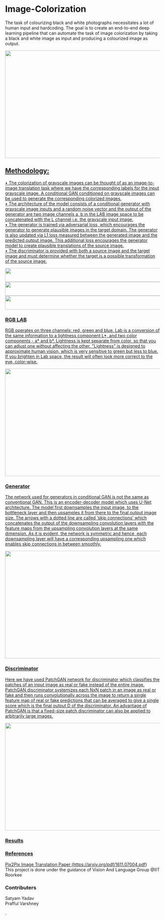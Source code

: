 # Image-Colorization

The task of colourizing black and white photographs necessitates a lot of human input and hardcoding. The goal is to create an end-to-end deep learning pipeline that can automate the task of image colorization by taking a black and white image as input and producing a colourized image as output.<br/>

<a href="url"><img src="https://user-images.githubusercontent.com/96406063/176648573-ffd59db0-431c-46b0-aa52-642a661229d5.png" width="720" height = "350">

## Methodology:

•	The colorization of grayscale images can be thought of as an image-to-image translation task where we have the corresponding labels for the input grayscale image. A conditional GAN conditioned on grayscale images can be used to generate the corresponding colorized images.</br>
•	The architecture of the model consists of a conditional generator with grayscale image inputs and a random noise vector and the output of the generator are two image channels a, b in the LAB image space to be concatenated with the L channel i.e. the grayscale input image.<br/>
•	The generator is trained via adversarial loss, which encourages the generator to generate plausible images in the target domain. The generator is also updated via L1 loss measured between the generated image and the predicted output image. This additional loss encourages the generator model to create plausible translations of the source image.<br/>
•	The discriminator is provided with both a source image and the target image and must determine whether the target is a possible transformation of the source image.<br/>
   
<a href="url"><img src="https://user-images.githubusercontent.com/96406063/176681673-337b10ab-ac3d-4552-9db5-f2d003ce0200.png" width="600" height = "45">
  <a href="url"><img src="https://user-images.githubusercontent.com/96406063/176681474-04b8e936-8095-4260-a4b4-e4d53f9047d7.png" width="600" height = "45">
<a href="url"><img src="https://user-images.githubusercontent.com/96406063/176681259-7b140bc9-9bc8-4d4c-bfce-5e5c47ede77a.png" width="600" height = "45">

### RGB L*A*B

RGB operates on three channels: red, green and blue. Lab is a conversion of the same information to a lightness component L*, and two color components - a* and b*. Lightness is kept separate from color, so that you can adjust one without affecting the other. "Lightness" is designed to approximate human vision, which is very sensitive to green but less to blue. If you brighten in Lab space, the result will often look more correct to the eye, color-wise.<br/> 

<a href="url"><img src="https://user-images.githubusercontent.com/96406063/176662878-a3327a91-ea30-4600-ac23-9bb934b30de7.png" width="600" height = "350">


### Generator
The network used for generators in conditional GAN is not the same as conventional GAN. This is an encoder-decoder model which uses U-Net architecture. The model first downsamples the input image, to the bottleneck layer and then upsamples it from there to the final output image size. The arrows with a dotted line are called ‘skip connections’ which concatenates the output of the downsampling convolution layers with the feature maps from the upsampling convolution layers at the same dimension. As it is evident, the network is symmetric and hence, each downsampling layer will have a corresponding upsampling one which enables skip connections in between smoothly.<br/>
  
  <a href="url"><img src="https://user-images.githubusercontent.com/79749572/176718015-449f8120-1182-4efd-9381-0bc28bc0542a.png" width="600" height = "350">

### Discriminator
   Here we have used PatchGAN network for discriminator which classifies the patches of an input image as real or fake instead of the entire image. PatchGAN discriminator systemizes each NxN patch in an image as real or fake and then runs convolutionally across the image to return a single feature map of real or fake predictions that can be averaged to give a single score which is the final output D of the discriminator. An advantage of PatchGAN is that a fixed-size patch discriminator can also be applied to arbitrarily large images.<br/>
 
  <a href="url"><img src="https://user-images.githubusercontent.com/79749572/176719612-5686de87-e67d-4037-ac5f-d97c6a9a135d.png" width="600" height = "350">
      
### Results
    
### References
  Pix2Pix Image Translation Paper  (https://arxiv.org/pdf/1611.07004.pdf) <br/>
  This project is done under the guidance of Vision And Language Group @IIT Roorkee
### Contributers
  Satyam Yadav<br/>
  Prafful Varshney
    
.
